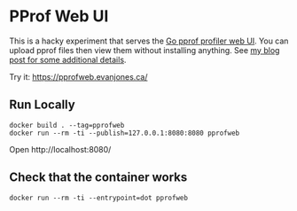 # PProf Web UI

This is a hacky experiment that serves the [Go pprof profiler web UI](https://github.com/google/pprof). You can upload pprof files then view them without installing anything. See [my blog post for some additional details](https://www.evanjones.ca/pprofweb.html).

Try it: https://pprofweb.evanjones.ca/


## Run Locally

```
docker build . --tag=pprofweb
docker run --rm -ti --publish=127.0.0.1:8080:8080 pprofweb
```

Open http://localhost:8080/


## Check that the container works
```
docker run --rm -ti --entrypoint=dot pprofweb
```
